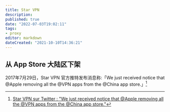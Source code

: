 ```yaml
---
title: Star VPN
description:
published: true
date: "2022-07-03T19:02:11"
tags:
- proxy
editor: markdown
dateCreated: "2021-10-10T14:36:21"
---
```


## 从 App Store 大陆区下架

2017年7月29日，Star VPN 官方推特发布消息称:「We just received notice that @Apple removing all the @VPN apps from the @China app store.」[^8984]

[^8984]: [Star VPN sur Twitter : "We just received notice that @Apple removing all the @VPN apps from the @China app store."](https://web.archive.org/web/20210929125759/https://twitter.com/star_vpn/status/891191888547651584)

